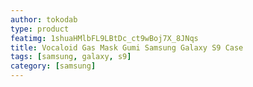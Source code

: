 ```yaml
---
author: tokodab
type: product
featimg: 1shuaHMlbFL9LBtDc_ct9wBoj7X_8JNqs
title: Vocaloid Gas Mask Gumi Samsung Galaxy S9 Case
tags: [samsung, galaxy, s9]
category: [samsung]
---
```

